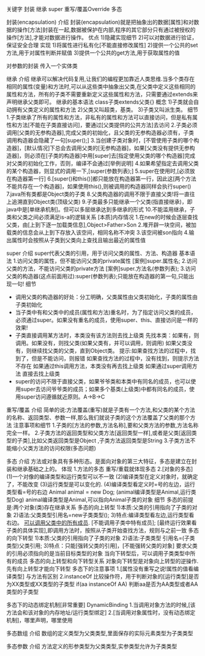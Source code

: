 关键字 封装 继承 super 重写/覆盖Override 多态

封装(encapsulation)
  介绍
    封装(encapsulation)就是把抽象出的数据[属性]和对数据的操作[方法]封装在一起,数据被保护在内部,程序的其它部分只有通过被授权的操作[方法],才能对数据进行操作。
  优点
    1)隐藏实现细节
    2)可以对数据进行验证，保证安全合理
  实现
    1)将属性进行私有化[不能直接修改属性]
    2)提供一个公共的set方法,用于对属性判断并赋值
    3)提供一个公共的get方法,用于获取属性的值

对参数的封装 传入一个实体类

继承
  介绍
    继承可以解决代码复用,让我们的编程更加靠近人类思维.当多个类存在相同的属性(变量)和方法时,可以从这些类中抽象出父类,在父类中定义这些相同的属性和方法，所有的子类不需要重新定义这些属性和方法，只需要通过extends来声明继承父类即可。
  继承的基本语法
    class子类extends父类{}
  概念
    1)子类就会自动拥有父类定义的属性和方法
    2)父类又叫超类，基类。
    3)子类又叫派生类。
  细节
    1.子类继承了所有的属性和方法，非私有的属性和方法可以直接访问，但是私有属性和方法[不能在子类直接访问]，要通过[父类提供的公共方法]去访问
    2.子类必须调用[父类的无参构造器],完成父类的初始化，且父类的无参构造器必须有，子类调用构造器会隐藏了一句[super();]
    3.当创建子类对象时，[不管使用子类的哪个构造器]，[默认情况]下总会去调用父类的[无参构造器]，如果[父类没有提供无参构造器]，则必须在[子类的构造器]中用[super]去[指定使用父类的哪个构造器]完成对父类的初始化工作，否则，编译不会通过[举例说明]
    4.如果希望指定去调用父类的某个构造器，则显式的调用一下,[super(参数列表);]
    5.super在使用时,[必须放在构造器第一行]
    6.[super()和this()]都只能放在构造器第一行，因此这[两个方法不能共存在一个构造器]，如果使用this(),则被调用的构造器同样会执行super()
    7.java所有类都是Object类的子类
    8.父类构造器的调用不限于直接父类!将一直往上追溯直到Object类(顶级父类)
    9.子类最多只能继承一个父类(指直接继承)，即java中是[单继承机制]。但可以多层继承达到多继承的形式
    10.不能滥用继承，子类和父类之间必须满足is-a的逻辑关系
  [本质]内存情况
    1.在new的时候会逐层查找父类，由[上到下逐一加载类信息],Object>Father>Son
    2.堆开辟一块空间，被加载类的信息会从上到下存放入该空间，相同名称不冲突
    3.该空间被son指向
    4.输出属性时会按照从子类到父类向上查找且输出最近的属性值

super
  介绍
    super代表父类的引用，用于访问父类的属性、方法、构造器
  基本语法
    1.访问父类的属性，但不能访问父类的private属性 [案例]super.属性名;
    2.访问父类的方法，不能访问父类的private方法 [案例]super.方法名(参数列表);
    3.访问父类的构造器(这点前面用过):super(参数列表);只能放在构造器的第一句,只能出现一句!
  细节

* 调用父类的构造器的好处：分工明确，父类属性由父类初始化，子类的属性由子类初始化
* 当子类中有和父类中的成员(属性和方法)重名时，为了指定访问父类的成员，必须通过super。如果没有重名的成员，使用super、this、直接访问是一样的效果!
* 子类直接调用某方法时，本类没有该方法则去找上级类
  先找本类：如果有，则调用。如果没有，则找父类(如果父类有，并可以调用，则调用)
  如果父类没有，则继续找父类的父类，直到Object类。
  提示:如果查找方法的过程中，找到了，但是不能访问，则报错
  如果查找方法的过程中，没有找到，则提示方法不存在
  如果通过this调用方法，本类没有再去找上级类
  如果通过super调用方法 直接去找上级类
* super的访问不限于直接父类，如果爷爷类和本类中有同名的成员，也可以使用super去访问爷爷类的成员；如果多个基类(上级类)中都有同名的成员，使用super访问遵循就近原则。A->B->C

重写/覆盖
  介绍
    简单的说:方法覆盖(重写)就是子类有一个方法,和父类的某个方法的名称、返回类型、参数一样,那么我们就说子类的这个方法覆盖了父类的那个方法
  注意事项和细节
    1.子类的[方法的参数,方法名称],要和父类方法的参数,方法名称完全一样。
    2.子类方法的返回类型和父类方法[返回类型一样],或者是父类[返回类型的子类],比如父类返回类型是Object ,子类方法返回类型是String
    3.子类方法不能缩小父类方法的访问权限(多态问题)

多态
  介绍
    方法或对象具有多种形态。是面向对象的第三大特征，多态是建立在封装和继承基础之上的。
  体现
    1.方法的多态 重写/重载就体现多态
    2.[对象的多态]
      (1)一个对像的编译类型和运行类型可以不一致
      (2)编译类型在定义对象时，就确定了，不能改变
      (3)运行类型是可以变化的.
      (4)编译类型看定义时=号的左边，运行类型看=号的右边
        Animal animal = new Dog; (animal编译类型是Animal,运行类型Dog)
        animal编译类型是Animal,可以指向Animal子类的对象
  细节
    多态的前提是:两个对象(类)存在继承关系
    多态的向上转型
      1)本质:父类的引用指向了子类的对象
      2)语法:父类类型引用名=new子类类型();
      3)特点:编译类型看左边,运行类型看右边。
        [可以调用父类中的所有成员](需遵守访问权限).
        [不能调用子类中特有成员];
        [最终运行效果看子类的具体实现],即调用方法时，按照从子类开始查找方法，规则与之前一致
    多态的向下转型
      1)本质:父类的引用指向了子类的对象
      2)语法:子类类型 引用名=(子类类型)父类引用;
      3)特点：只能[强转父类的引用]，[不能强转父类的对象]
        要求父类的引用必须指向的是当前目标类型的对象
        当向下转型后，可以调用子类类型中所有的成员
    多态的向上转型和向下转型关系
      对象向下转型是对象向上转型的逆操作.
      先有向上转型才能向下转型
  多态下的注意事项
    1.[属性没有重写之说!属性的值看编译类型] 与方法有区别
    2.instanceOf 比较操作符，用于判断对象的[运行类型]是否为XX类型或XX类型的子类型
      if(aa instanceOf AA) 判断aa是否为AA类型或者AA类型的子类型

  多态下的动态绑定机制[非常重要] DynamicBinding
    1.当调用对象方法的时候,[该方法会和该对象的内存地址/运行类型绑定]
    2.[当调用对象属性时，没有动态绑定机制]，哪里声明，哪里使用

  多态数组
    介绍
      数组的定义类型为父类类型,里面保存的实际元素类型为子类类型

  多态参数
    介绍
      方法定义的形参类型为父类类型,实参类型允许为子类类型
